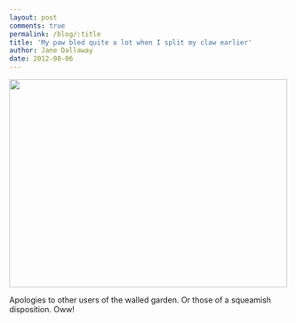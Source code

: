 ```yaml
---
layout: post
comments: true
permalink: /blog/:title
title: 'My paw bled quite a lot when I split my claw earlier'
author: Jane Dallaway
date: 2012-08-06
---
```


<div>
<a href="//static.skitters.dallaway.com/Nphoto.JPG">
<img width="500" src="//static.skitters.dallaway.com/Nphoto.JPG.500.JPG" height="374">
</a>
</div>


  
Apologies to other users of the walled garden. Or those of a squeamish disposition. Oww!
    
